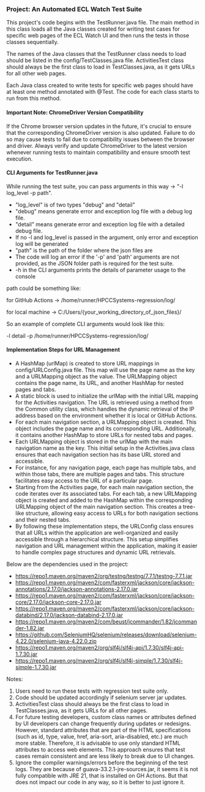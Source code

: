 ### Project: An Automated ECL Watch Test Suite

This project's code begins with the TestRunner.java file. The main method in this class loads all the Java classes
created for writing test cases for specific web pages of the ECL Watch UI and then runs the tests in those classes
sequentially.

The names of the Java classes that the TestRunner class needs to load should be listed in the config/TestClasses.java
file. ActivitiesTest class should always be the first class to load in TestClasses.java, as it gets URLs for all other web pages.

Each Java class created to write tests for specific web pages should have at least one method annotated with @Test. The
code for each class starts to run from this method.

#### Important Note: ChromeDriver Version Compatibility

If the Chrome browser version updates in the future, it's crucial to ensure that the corresponding ChromeDriver version is also updated. Failure to do so may cause tests to fail due to compatibility issues between the browser and driver. Always verify and update ChromeDriver to the latest version whenever running tests to maintain compatibility and ensure smooth test execution.

#### CLI Arguments for TestRunner.java

While running the test suite, you can pass arguments in this way -> "-l log_level -p path".
- "log_level" is of two types "debug" and "detail"
- "debug" means generate error and exception log file with a debug log file.
- "detail" means generate error and exception log file with a detailed debug file.
- If no -l and log_level is passed in the argument, only error and exception log will be generated
- "path" is the path of the folder where the json files are
- The code will log an error if the '-p' and 'path' arguments are not provided, as the JSON folder path is required for the test suite.
- -h in the CLI arguments prints the details of parameter usage to the console

path could be something like:

for GitHub Actions -> /home/runner/HPCCSystems-regression/log/

for local machine -> C:/Users/{your_working_directory_of_json_files}/

So an example of complete CLI arguments would look like this:

-l detail -p /home/runner/HPCCSystems-regression/log/

#### Implementation Steps for URL Management

- A HashMap (urlMap) is created to store URL mappings in config/URLConfig.java file. This map will use the page name as the key and a URLMapping object as the value. The URLMapping object contains the page name, its URL, and another HashMap for nested pages and tabs.
- A static block is used to initialize the urlMap with the initial URL mapping for the Activities navigation. The URL is retrieved using a method from the Common utility class, which handles the dynamic retrieval of the IP address based on the environment whether it is local or GitHub Actions.
- For each main navigation section, a URLMapping object is created. This object includes the page name and its corresponding URL. Additionally, it contains another HashMap to store URLs for nested tabs and pages.
- Each URLMapping object is stored in the urlMap with the main navigation name as the key. This initial setup in the Activities.java class ensures that each navigation section has its base URL stored and accessible.
- For instance, for any navigation page, each page has multiple tabs, and within those tabs, there are multiple pages and tabs. This structure facilitates easy access to the URL of a particular page.
- Starting from the Activities page, for each main navigation section, the code iterates over its associated tabs. For each tab, a new URLMapping object is created and added to the HashMap within the corresponding URLMapping object of the main navigation section. This creates a tree-like structure, allowing easy access to URLs for both navigation sections and their nested tabs.
- By following these implementation steps, the URLConfig class ensures that all URLs within the application are well-organized and easily accessible through a hierarchical structure. This setup simplifies navigation and URL management within the application, making it easier to handle complex page structures and dynamic URL retrievals.


Below are the dependencies used in the project:

- https://repo1.maven.org/maven2/org/testng/testng/7.7.1/testng-7.7.1.jar
- https://repo1.maven.org/maven2/com/fasterxml/jackson/core/jackson-annotations/2.17.0/jackson-annotations-2.17.0.jar
- https://repo1.maven.org/maven2/com/fasterxml/jackson/core/jackson-core/2.17.0/jackson-core-2.17.0.jar
- https://repo1.maven.org/maven2/com/fasterxml/jackson/core/jackson-databind/2.17.0/jackson-databind-2.17.0.jar
- https://repo1.maven.org/maven2/com/beust/jcommander/1.82/jcommander-1.82.jar
- https://github.com/SeleniumHQ/selenium/releases/download/selenium-4.22.0/selenium-java-4.22.0.zip
- https://repo1.maven.org/maven2/org/slf4j/slf4j-api/1.7.30/slf4j-api-1.7.30.jar
- https://repo1.maven.org/maven2/org/slf4j/slf4j-simple/1.7.30/slf4j-simple-1.7.30.jar

Notes: 
1. Users need to run these tests with regression test suite only.
2. Code should be updated accordingly if selenium server jar updates.
3. ActivitiesTest class should always be the first class to load in TestClasses.java, as it gets URLs for all other pages.
4. For future testing developers, custom class names or attributes defined by UI developers can change frequently during updates or redesigns. However, standard attributes that are part of the HTML specifications (such as id, type, value, href, aria-sort, aria-disabled, etc.) are much more stable. Therefore, it is advisable to use only standard HTML attributes to access web elements. This approach ensures that test cases remain consistent and are less likely to break due to UI changes.
5. Ignore the compiler warnings/errors before the beginning of the test logs. They are because of guava-33.2.1-jre-sources.jar, it seems it is not fully compatible with JRE 21, that is installed on GH Actions. But that does not impact our code in any way, so it is better to just ignore it.